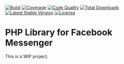 [![Build](https://img.shields.io/travis/ker0x/messenger/master.svg?style=flat-square)](https://travis-ci.org/ker0x/messenger)
[![Coverage](https://img.shields.io/scrutinizer/coverage/g/ker0x/messenger.svg?style=flat-square)](https://scrutinizer-ci.com/g/ker0x/messenger/)
[![Code Quality](https://img.shields.io/scrutinizer/g/ker0x/messenger.svg?style=flat-square)](https://scrutinizer-ci.com/g/ker0x/messenger/)
[![Total Downloads](https://img.shields.io/packagist/dt/kerox/messenger.svg?style=flat-square)](https://packagist.org/packages/ker0x/messenger)
[![Latest Stable Version](https://img.shields.io/packagist/v/kerox/messenger.svg?style=flat-square)](https://packagist.org/packages/ker0x/messenger)
[![License](https://img.shields.io/packagist/l/kerox/messenger.svg?style=flat-square)](https://packagist.org/packages/ker0x/messenger)

# PHP Library for Facebook Messenger

This is a WIP project.